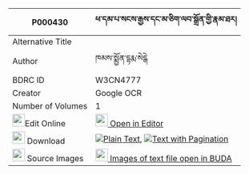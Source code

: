 |P000430|ཕ་དམ་པ་སངས་རྒྱས་དང་མ་ཅིག་ལབ་སྒྲོན་གྱི་རྣམ་ཐར། 
| --- | --- 
|Alternative Title |
|Author| ཁམས་སྨྱོན་དྷརྨ་སེངྒེ
|BDRC ID | W3CN4777
|Creator | Google OCR
|Number of Volumes| 1
|<img width="25" src="https://img.icons8.com/color/25/000000/edit-property.png">Edit Online| [<img width="25" src="https://avatars.githubusercontent.com/u/45091458?s=200&v=4"> Open in Editor](http://editor.openpecha.org/P000430)
|<img width="25" src="https://img.icons8.com/fluent/48/000000/download-2.png"/>  Download | [![](https://img.icons8.com/color/20/000000/txt.png)Plain Text](https://github.com/Openpecha/P000430/releases/download/v1/pa_dampa_sangye_dang_ma_chik_l_plain_P000430.zip), [![](https://img.icons8.com/color/20/000000/txt.png)Text with Pagination](https://github.com/Openpecha/P000430/releases/download/v1/pa_dampa_sangye_dang_ma_chik_l_pages_P000430.zip)
|<img width="25" src="https://img.icons8.com/plasticine/100/000000/pictures-folder.png"/>  Source Images | [<img width="25" src="https://library.bdrc.io/icons/BUDA-small.svg"> Images of text file open in BUDA](https://library.bdrc.io/show/bdr:W3CN4777)